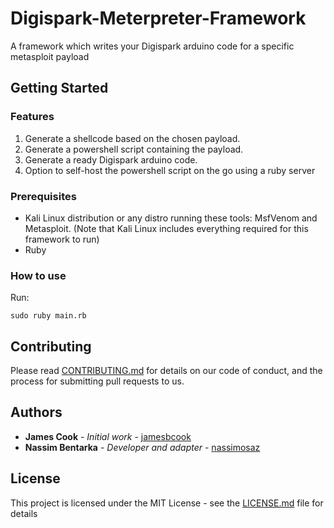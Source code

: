 # Digispark-Meterpreter-Framework
A framework which writes your Digispark arduino code for a specific metasploit payload
## Getting Started
### Features
1. Generate a shellcode based on the chosen payload.
2. Generate a powershell script containing the payload.
3. Generate a ready Digispark arduino code.
4. Option to self-host the powershell script on the go using a ruby server
### Prerequisites
- Kali Linux distribution or any distro running these tools:
  MsfVenom
  and
  Metasploit.
  (Note that Kali Linux includes everything required for this framework to run)
- Ruby
### How to use
Run:
```
sudo ruby main.rb
```
## Contributing
Please read [CONTRIBUTING.md]() for details on our code of conduct, and the process for submitting pull requests to us.
## Authors
* **James Cook** - *Initial work* - [jamesbcook](https://github.com/jamesbcook)
* **Nassim Bentarka** - *Developer and adapter* - [nassimosaz](https://github.com/nassimosaz)
## License

This project is licensed under the MIT License - see the [LICENSE.md](LICENSE.md) file for details
